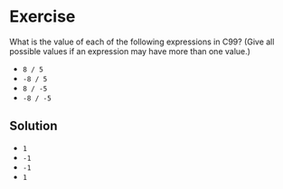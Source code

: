 # Exercise

What is the value of each of the following expressions in C99? (Give all
possible values if an expression may have more than one value.)

- `8 / 5`
- `-8 / 5`
- `8 / -5`
- `-8 / -5`

## Solution

- `1`
- `-1`
- `-1`
- `1`
